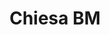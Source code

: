 ---
layout: works
title:  "Chiesa BM"
dir: ../foto/Restauro e consolidamento/Chiesa BM
preview: /Cerchiatura pilastri/30.jpg
content-url: chiesa-bm
works: "lavori-chiesa-bm"
path-title: Chiesa BM
---
